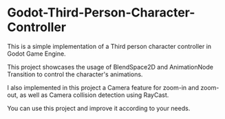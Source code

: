 # Godot-Third-Person-Character-Controller
This is a simple implementation of a Third person character controller in Godot Game Engine.

This project showcases the usage of BlendSpace2D and AnimationNode Transition to control the character's animations.

I also implemented in this project a Camera feature for zoom-in and zoom-out, as well as Camera collision detection using RayCast.

You can use this project and improve it according to your needs.

